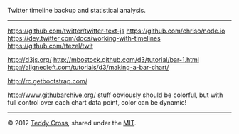 Twitter timeline backup and statistical analysis.

---

https://github.com/twitter/twitter-text-js
https://github.com/chriso/node.io
https://dev.twitter.com/docs/working-with-timelines
https://github.com/ttezel/twit

http://d3js.org/
http://mbostock.github.com/d3/tutorial/bar-1.html
http://alignedleft.com/tutorials/d3/making-a-bar-chart/

http://rc.getbootstrap.com/

http://www.githubarchive.org/
stuff obviously should be colorful, but with full control over each chart data point, color can be dynamic! 

---

© 2012 [Teddy Cross](http://tkaz.ec), shared under the [MIT](http://www.opensource.org/licenses/MIT).